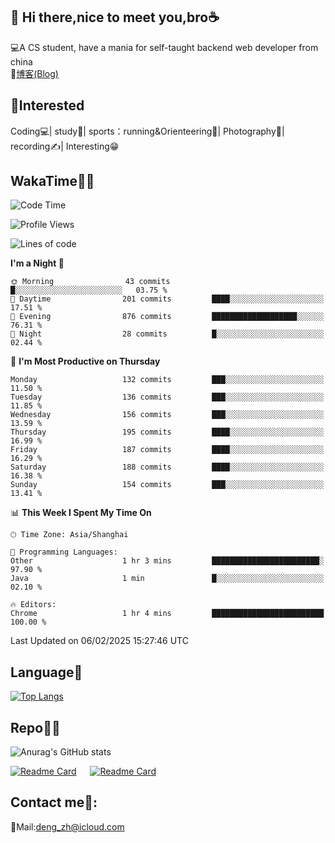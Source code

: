 👋 Hi there,nice to meet you,bro☕
---
💻A CS student, have a mania for self-taught backend web developer from china   
📌[博客(Blog)](https://github.com/HealUP/MyBlog)

 <!-- waka-box start -->
 <!-- waka-box end -->
 
🧲**Interested**
--
Coding💻| study📖| sports：running&Orienteering🏃‍| Photography📸| recording✍️| Interesting😁

WakaTime👨‍💻
---
<!--START_SECTION:waka-->
![Code Time](http://img.shields.io/badge/Code%20Time-2%2C481%20hrs%2022%20mins-blue)

![Profile Views](http://img.shields.io/badge/Profile%20Views-7-blue)

![Lines of code](https://img.shields.io/badge/From%20Hello%20World%20I%27ve%20Written-205.1%20thousand%20lines%20of%20code-blue)

**I'm a Night 🦉** 

```text
🌞 Morning                43 commits          █░░░░░░░░░░░░░░░░░░░░░░░░   03.75 % 
🌆 Daytime                201 commits         ████░░░░░░░░░░░░░░░░░░░░░   17.51 % 
🌃 Evening                876 commits         ███████████████████░░░░░░   76.31 % 
🌙 Night                  28 commits          █░░░░░░░░░░░░░░░░░░░░░░░░   02.44 % 
```
📅 **I'm Most Productive on Thursday** 

```text
Monday                   132 commits         ███░░░░░░░░░░░░░░░░░░░░░░   11.50 % 
Tuesday                  136 commits         ███░░░░░░░░░░░░░░░░░░░░░░   11.85 % 
Wednesday                156 commits         ███░░░░░░░░░░░░░░░░░░░░░░   13.59 % 
Thursday                 195 commits         ████░░░░░░░░░░░░░░░░░░░░░   16.99 % 
Friday                   187 commits         ████░░░░░░░░░░░░░░░░░░░░░   16.29 % 
Saturday                 188 commits         ████░░░░░░░░░░░░░░░░░░░░░   16.38 % 
Sunday                   154 commits         ███░░░░░░░░░░░░░░░░░░░░░░   13.41 % 
```


📊 **This Week I Spent My Time On** 

```text
🕑︎ Time Zone: Asia/Shanghai

💬 Programming Languages: 
Other                    1 hr 3 mins         ████████████████████████░   97.90 % 
Java                     1 min               █░░░░░░░░░░░░░░░░░░░░░░░░   02.10 % 

🔥 Editors: 
Chrome                   1 hr 4 mins         █████████████████████████   100.00 % 
```


 Last Updated on 06/02/2025 15:27:46 UTC
<!--END_SECTION:waka-->

Language🚀
---
[![Top Langs](https://github-readme-stats.vercel.app/api/top-langs/?username=HealUP&layout=compact&hide_border=true)](https://github.com/HealUP)

Repo🧑‍💻
---
![Anurag's GitHub stats](https://github-readme-stats.vercel.app/api?username=HealUP&count_private=true&show_icons=true&theme=gruvbox&hide_border=true) 

[![Readme Card](https://github-readme-stats.vercel.app/api/pin/?username=HealUP&repo=InternetEy&theme=transparent)](https://github.com/HealUP/InternetEy) &emsp;
[![Readme Card](https://github-readme-stats.vercel.app/api/pin/?username=HealUP&repo=CampusExperience&theme=transparent)](https://github.com/HealUP/CampusExperience)


Contact me📱:
---
📮Mail:deng_zh@icloud.com  
